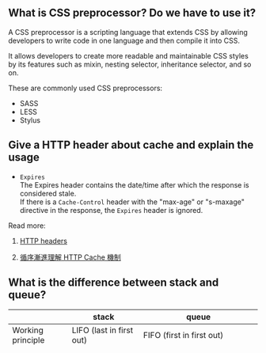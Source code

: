 ## What is CSS preprocessor? Do we have to use it?

A CSS preprocessor is a scripting language that extends CSS by allowing developers to write code in one language and then compile it into CSS.  

It allows developers to create more readable and maintainable CSS styles by its features such as mixin, nesting selector, inheritance selector, and so on. 

These are commonly used CSS preprocessors:

- SASS
- LESS
- Stylus

## Give a HTTP header about cache and explain the usage

- `Expires`  
  The Expires header contains the date/time after which the response is considered stale.  
  If there is a `Cache-Control` header with the "max-age" or "s-maxage" directive in the response, the `Expires` header is ignored.

Read more: 

1. [HTTP headers](https://developer.mozilla.org/en-US/docs/Web/HTTP/Headers)

2. [循序漸進理解 HTTP Cache 機制](https://blog.techbridge.cc/2017/06/17/cache-introduction/)

## What is the difference between stack and queue?

|  | stack | queue |
| - | - | - |
| Working principle | LIFO (last in first out) | FIFO (first in first out) |
| Structure | Same end is used to insert and delete objects | It is open at both the ends – one end to insert the object and the other to remove the object
| Operations performed | Push and pop | Enqueue and dequeue |

Read more: [Difference Between Stack and Queue](http://www.differencebetween.net/technology/difference-between-stack-and-queue/#ixzz5WufFBPue)

## Explain the CSS specificity hierarchy

If there are two or more conflicting CSS rules that point to the same element, the browser follows some rules to determine which one is most specific and therefore wins out.  

Every selector has its place in the specificity hierarchy. There are four categories which define the specificity level of a selector:  

- 0 - 0 - 0 - 0 - 1  
  **Elements and pseudo-elements**  
  `h1`, `div`, `:before`, `:after`

- 0 - 0 - 0 - 1 - 0  
  **Classes, attributes and pseudo-classes**
   `.classes`, `[attributes]`, `:hover`, `:focus`

- 0 - 0 - 1 - 0 - 0  
  **IDs**  
  `#navbar`

- 0 - 1 - 0 - 0 - 0  
  **Inline styles**  
  `<h1 style="color: #ffffff;">`

- 1 - 0 - 0 - 0 - 0  
  `!important`

Read more: [CSS Specificity](http://cssspecificity.com/)
